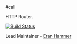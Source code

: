 #call

HTTP Router.

[![Build Status](https://secure.travis-ci.org/hapijs/call.png)](http://travis-ci.org/hapijs/call)

Lead Maintainer - [Eran Hammer](https://github.com/hueniverse)

